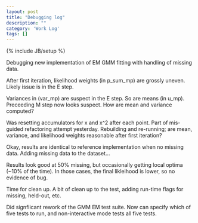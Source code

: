 ```yaml
---
layout: post
title: "Debugging log"
description: ""
category: 'Work Log'
tags: []
---
```

{% include JB/setup %}

Debugging new implementation of EM GMM fitting with handling of missing data.  

After first iteration, likelihood weights (in p_sum_mp) are grossly uneven.  Likely issue is in the E step.

Variances in (var_mp) are suspect in the E step.  So are means (in u_mp).  Preceeding M step now looks suspect.  How are mean and variance computed?

Was resetting accumulators for x and x^2 after each point.  Part of mis-guided refactoring attempt yesterday.  Rebuilding and re-running; are mean, variance, and likelihood weights reasonable after first iteration?

Okay, results are identical to reference implementation when no missing data.  Adding missing data to the dataset...

Results look good at 50% missing, but occasionally getting local optima (~10% of the time).  In those cases, the final likleihood is lower, so no evidence of bug.

Time for clean up.  A bit of clean up to the test, adding run-time flags for missing, held-out, etc.

Did signfiicant rework of the GMM EM test suite.  Now can specify which of five tests to run, and non-interactive mode tests all five tests.


